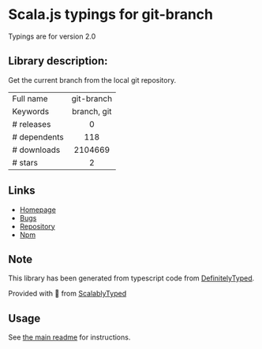 
# Scala.js typings for git-branch

Typings are for version 2.0

## Library description:
Get the current branch from the local git repository.

|                    |                 |
| ------------------ | :-------------: |
| Full name          | git-branch |
| Keywords           | branch, git |
| # releases         | 0 |
| # dependents       | 118 |
| # downloads        | 2104669 |
| # stars            | 2 |

## Links
- [Homepage](https://github.com/jonschlinkert/git-branch)
- [Bugs](https://github.com/jonschlinkert/git-branch/issues)
- [Repository](https://github.com/jonschlinkert/git-branch)
- [Npm](https://www.npmjs.com/package/git-branch)
    


## Note
This library has been generated from typescript code from [DefinitelyTyped](https://definitelytyped.org).

Provided with :purple_heart: from [ScalablyTyped](https://github.com/oyvindberg/ScalablyTyped)

## Usage
See [the main readme](../../readme.md) for instructions.


